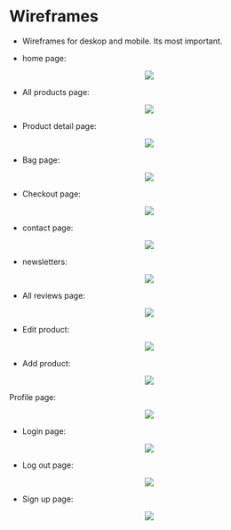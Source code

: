 # Wireframes
- Wireframes for deskop and mobile. Its most important.

- home page:
<p align="center">
<img src="https://github.com/PeterSvk1/P5-Ecommerce-django/blob/main/assets/wireframes/home.png">
</p>

- All products page:
<p align="center">
<img src="https://github.com/PeterSvk1/P5-Ecommerce-django/blob/main/assets/wireframes/view_products.png">
</p>

- Product detail page:
<p align="center">
<img src="https://github.com/PeterSvk1/P5-Ecommerce-django/blob/main/assets/wireframes/products_detail.png">
</p>

- Bag page:
<p align="center">
<img src="https://github.com/PeterSvk1/P5-Ecommerce-django/blob/main/assets/wireframes/shop_bag.png">
</p>

- Checkout page:
<p align="center">
<img src="https://github.com/PeterSvk1/P5-Ecommerce-django/blob/main/assets/wireframes/checkout.png">
</p>

- contact page:
<p align="center">
<img src="https://github.com/PeterSvk1/P5-Ecommerce-django/blob/main/assets/wireframes/contact.png">
</p>

- newsletters:
<p align="center">
<img src="https://github.com/PeterSvk1/P5-Ecommerce-django/blob/main/assets/wireframes/newsletters.png">
</p>

- All reviews page:
<p align="center">
<img src="https://github.com/PeterSvk1/P5-Ecommerce-django/blob/main/assets/wireframes/all_reviews.png">
</p>

- Edit product:
<p align="center">
<img src="https://github.com/PeterSvk1/P5-Ecommerce-django/blob/main/assets/wireframes/edit_product.png">
</p>

- Add product:
<p align="center">
<img src="https://github.com/PeterSvk1/P5-Ecommerce-django/blob/main/assets/wireframes/add_product.png">
</p>

Profile page:
<p align="center">
<img src="https://github.com/PeterSvk1/P5-Ecommerce-django/blob/main/assets/wireframes/profile.png">
</p>

- Login page:
<p align="center">
<img src="https://github.com/PeterSvk1/P5-Ecommerce-django/blob/main/assets/wireframes/login.png">
</p>

- Log out page:
<p align="center">
<img src="https://github.com/PeterSvk1/P5-Ecommerce-django/blob/main/assets/wireframes/logout.png">
</p>

- Sign up page:
<p align="center">
<img src="https://github.com/PeterSvk1/P5-Ecommerce-django/blob/main/assets/wireframes/signup.png">
</p>